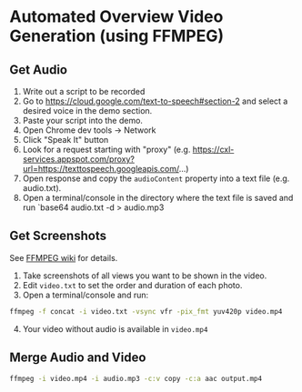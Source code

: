 # Automated Overview Video Generation (using FFMPEG)

## Get Audio
1. Write out a script to be recorded
2. Go to https://cloud.google.com/text-to-speech#section-2 and select a desired voice in the demo section.
3. Paste your script into the demo.
4. Open Chrome dev tools -> Network
5. Click "Speak It" button
6. Look for a request starting with "proxy" (e.g. https://cxl-services.appspot.com/proxy?url=https://texttospeech.googleapis.com/...)
7. Open response and copy the `audioContent` property into a text file (e.g. audio.txt).
8. Open a terminal/console in the directory where the text file is saved and run `base64 audio.txt -d > audio.mp3

## Get Screenshots
See [FFMPEG wiki](https://trac.ffmpeg.org/wiki/Slideshow) for details.

1. Take screenshots of all views you want to be shown in the video.
2. Edit `video.txt` to set the order and duration of each photo.
3. Open a terminal/console and run:

```sh
ffmpeg -f concat -i video.txt -vsync vfr -pix_fmt yuv420p video.mp4
```
4. Your video without audio is available in `video.mp4`

## Merge Audio and Video

```sh
ffmpeg -i video.mp4 -i audio.mp3 -c:v copy -c:a aac output.mp4
```